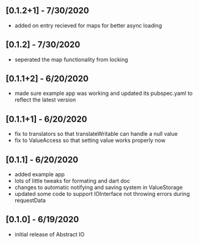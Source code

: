 ## [0.1.2+1] - 7/30/2020
* added on entry recieved for maps for better async loading

## [0.1.2] - 7/30/2020
* seperated the map functionality from locking

## [0.1.1+2] - 6/20/2020
* made sure example app was working and updated its pubspec.yaml to reflect the latest version

## [0.1.1+1] - 6/20/2020
* fix to translators so that translateWritable can handle a null value
* fix to ValueAccess so that setting value works properly now

## [0.1.1] - 6/20/2020
* added example app
* lots of little tweaks for formating and dart doc
* changes to automatic notifying and saving system in ValueStorage
* updated some code to support IOInterface not throwing errors during requestData 

## [0.1.0] - 6/19/2020
* initial release of Abstract IO

